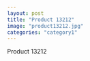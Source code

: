 ```yaml
---
layout: post
title: "Product 13212"
image: "product13212.jpg"
categories: "category1"
---
```

Product 13212
